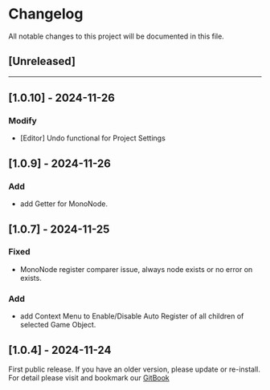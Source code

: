 ﻿# Changelog

All notable changes to this project will be documented in this file.

## [Unreleased]

---

## [1.0.10] - 2024-11-26

### Modify
- [Editor] Undo functional for Project Settings

## [1.0.9] - 2024-11-26

### Add
- add Getter for MonoNode.

## [1.0.7] - 2024-11-25

### Fixed
- MonoNode register comparer issue, always node exists or no error on exists.

### Add
- add Context Menu to Enable/Disable Auto Register of all children of selected Game Object. 

## [1.0.4] - 2024-11-24

First public release. If you have an older version, please update or re-install.   
For detail please visit and bookmark our [GitBook](https://aceland-workshop.gitbook.io/aceland-unity-packages/)
